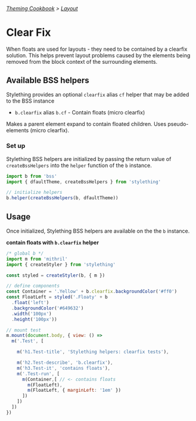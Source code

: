 ###### [Theming Cookbook](../index.md)  >  [Layout](./index.md)

# Clear Fix

When floats are used for layouts - they need to be contained by a clearfix solution. This helps prevent layout problems caused by the elements being removed from the block context of the surrounding elements.

## Available BSS helpers

Stylething provides an optional `clearfix` alias `cf` helper that may be added to the BSS instance

- `b.clearfix` alias `b.cf` - Contain floats (micro clearfix)

Makes a parent element expand to contain floated children. Uses pseudo-elements (micro clearfix).

### Set up

Stylething BSS helpers are initialized by passing the return value of `createBssHelpers` into the `helper` function of the `b` instance.
```js
import b from 'bss'
import { dfaultTheme, createBssHelpers } from 'stylething'

// initialize helpers
b.helper(createBssHelpers(b, dfaultTheme))
```

## Usage

Once initialized, Stylething BSS helpers are available on the the `b` instance.

**contain floats with `b.clearfix` helper**

```js
/* global b */
import m from 'mithril'
import { createStyler } from 'stylething'

const styled = createStyler(b, { m })

// define components
const Container = '.Yellow' + b.clearfix.backgroundColor('#ff0')
const FloatLeft = styled('.Floaty' + b
  .float('left')
  .backgroundColor('#649632')
  .width('100px')
  .height('100px'))

// mount test
m.mount(document.body, { view: () =>
  m('.Test', [

    m('h1.Test-title', 'Stylething helpers: clearfix tests'),

    m('h2.Test-describe', 'b.clearfix'),
    m('h3.Test-it', 'contains floats'),
    m('.Test-run', [
      m(Container,[ // <- contains floats
        m(FloatLeft),
        m(FloatLeft, { marginLeft: '1em' })
      ])
    ])
  ])
})
```

<!--```css
/*

   CLEARS

*/

/* Nicolas Gallaghers Clearfix solution
   Ref: http://nicolasgallagher.com/micro-clearfix-hack/ */

.cf:before,
.cf:after   { content: " "; display: table; }
.cf:after   { clear: both; }
.cf         { *zoom: 1; }

``` -->

